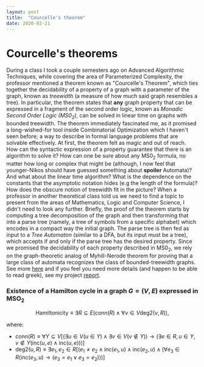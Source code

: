 ```yaml
---
layout: post
title:  "Courcelle's theorem"
date: 2020-02-21
---
```


# Courcelle's theorems

During a class I took a couple semesters ago on Advanced Algorithmic Techniques, while covering the area of Parameterized Complexity, the professor mentioned a theorem known as "Courcelle's Theorem", which ties together the decidability of a property of a graph with a parameter of the graph, known as *treewidth* (a measure of how much said graph resembles a tree). In particular, the theorem states that **any** graph property that can be expressed in a fragment of the second order logic, known as *Monadic Second Order Logic ($\text{MS0}_2$)*, can be solved in linear time on graphs with bounded treewidth.
The theorem immediately fascinated me, as it promised a long-wished-for tool inside Combinatorial Optimization which I haven't seen before; a way to describe in formal language problems that are solvable effectively. At first, the theorem felt as magic and out of reach. How can the syntactic expression of a property guarantee that there is an algorithm to solve it? How can one be sure about any $\text{MS0}_2$ formula, no matter how long or complex that might be (although, I now feel that younger-Nikos should have guessed something about **spoiler** Automata)? And what about the linear time algorithm? What is the dependence on the constants that the asymptotic notation hides (e.g the length of the formula)? How does the obscure notion of treewidth fit in the picture? When a professor in another theoretical class told us we need to find a topic to present from the areas of Mathematics, Logic and Computer Science, I didn't need to look any further.
Briefly, the proof of the theorem starts by computing a tree decomposition of the graph and then transforming that into a parse tree (namely, a tree of symbols from a specific alphabet) which encodes in a compact way the initial graph. The parse tree is then fed as input to a *Tree Automaton* (similar to a DFA, but its input must be a tree), which accepts if and only if the parse tree has the desired property. Since we promised the decidability of each property described in $\text{MS0}_2$, we rely on the graph-theoretic analog of Myhill-Nerode theorem for proving that a large class of automata recognizes the class of bounded-treewidth graphs.
See more [here](https://github.com/Tsili42/courcelles_theorem/blob/master/Logic_II_Project.pdf) and if you feel you need more details (and happen to be able to read greek), see my project [report](https://github.com/Tsili42/courcelles_theorem/blob/master/report.pdf).

### Existence of a Hamilton cycle in a graph $G = (V, E)$ expressed in $\text{MSO}_2$

$$\text{Hamiltonicity} \equiv \exists R \subseteq E (\text{conn}(R) \land \forall v \in V \text{deg2}(v, R)),$$

where:
* $\text{conn}(R) \equiv \forall Y \subseteq V [(\exists u \in V (u \in Y) \land  \exists v \in V (v \notin Y)) \to (\exists e \in R, u \in Y, v \notin Y (\text{inc}(u,e) \land \text{inc}(u,e)))]$
* $\text{deg2}(u, R) \equiv \exists e_1, e_2 \in R [(e_1 \neq e_2 \land \text{inc}(e_1,u) \land \text{inc}(e_2, u) \land (\forall e_3 \in R(\text{inc}(e_3,u) \to (e_3=e_1 \lor e_3=e_2)))]$
